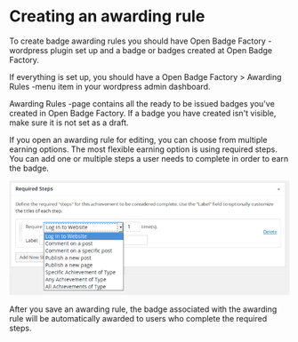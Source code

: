 # Creating an awarding rule

To create badge awarding rules you should have Open Badge Factory -wordpress plugin set up and a badge or badges created at Open Badge Factory.

If everything is set up, you should have a Open Badge Factory > Awarding Rules -menu item in your wordpress admin dashboard.

Awarding Rules -page contains all the ready to be issued badges you've created in Open Badge Factory. If a badge you have created isn't visible, make sure it is not set as a draft.

If you open an awarding rule for editing, you can choose from multiple earning options. The most flexible earning option is using required steps. You can add one or multiple steps a user needs to complete in order to earn the badge.

![Required steps](wp_plugin_steps.png "Required steps")

After you save an awarding rule, the badge associated with the awarding rule will be automatically awarded to users who complete the required steps.